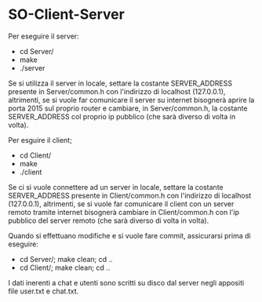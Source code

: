 # SO-Client-Server
Per eseguire il server:
  - cd Server/
  - make
  - ./server
   
Se si utilizza il server in locale, settare la costante SERVER_ADDRESS presente in Server/common.h con l'indirizzo di localhost (127.0.0.1), altrimenti, se si vuole far comunicare il server su internet bisognerà aprire la porta 2015 sul proprio router e cambiare, in Server/common.h, la costante SERVER_ADDRESS col proprio ip pubblico (che sarà diverso di volta in volta).

Per esguire il client;
  - cd Client/
  - make
  - ./client

Se ci si vuole connettere ad un server in locale, settare la costante SERVER_ADDRESS presente in Client/common.h con l'indirizzo di localhost (127.0.0.1), altrimenti, se si vuole far comunicare il client con un server remoto tramite internet bisognerà cambiare in Client/common.h con l'ip pubblico del server remoto (che sarà diverso di volta in volta).

Quando si effettuano modifiche e si vuole fare commit, assicurarsi prima di eseguire:
  - cd Server/; make clean; cd ..
  - cd Client/; make clean; cd ..

I dati inerenti a chat e utenti sono scritti su disco dal server negli appositi file user.txt e chat.txt.


